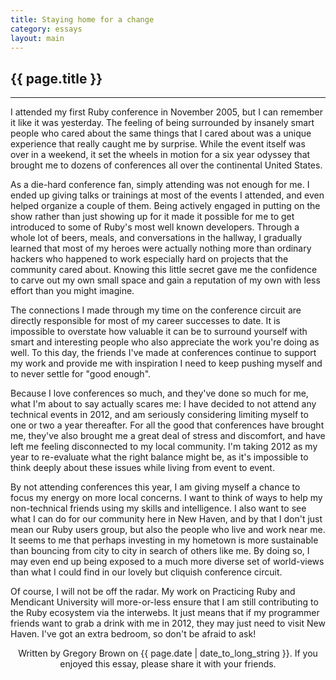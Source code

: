 ```yaml
---
title: Staying home for a change 
category: essays
layout: main
---
```


## {{ page.title }}

<hr>

I attended my first Ruby conference in November 2005, but I can remember it like it was yesterday. The feeling of being surrounded by insanely smart people who cared about the same things that I cared about was a unique experience that really caught me by surprise. While the event itself was over in a weekend, it set the wheels in motion for a six year odyssey that brought me to dozens of conferences all over the continental United States.

As a die-hard conference fan, simply attending was not enough for me. I ended up giving talks or trainings at most of the events I attended, and even helped organize a couple of them. Being actively engaged in putting on the show rather than just showing up for it made it possible for me to get introduced to some of Ruby's most well known developers. Through a whole lot of beers, meals, and conversations in the hallway, I gradually learned that most of my heroes were actually nothing more than ordinary hackers who happened to work especially hard on projects that the community cared about. Knowing this little secret gave me the confidence to carve out my own small space and gain a reputation of my own with less effort than you might imagine.

The connections I made through my time on the conference circuit are directly responsible for most of my career successes to date. It is impossible to overstate how valuable it can be to surround yourself with smart and interesting people who also appreciate the work you're doing as well. To this day, the friends I've made at conferences continue to support my work and provide me with inspiration I need to keep pushing myself and to never settle for "good enough".

Because I love conferences so much, and they've done so much for me, what I'm about to say actually scares me: I have decided to not attend any technical events in 2012, and am seriously considering limiting myself to one or two a year thereafter. For all the good that conferences have brought me, they've also brought me a great deal of stress and discomfort, and have left me feeling disconnected to my local community. I'm taking 2012 as my year to re-evaluate what the right balance might be, as it's impossible to think deeply about these issues while living from event to event.

By not attending conferences this year, I am giving myself a chance to focus my energy on more local concerns. I want to think of ways to help my non-technical friends using my skills and intelligence. I also want to see what I can do for our community here in New Haven, and by that I don't just mean our Ruby users group, but also the people who live and work near me. It seems to me that perhaps investing in my hometown is more sustainable than bouncing from city to city in search of others like me. By doing so, I may even end up being exposed to a much more diverse set of world-views than what I could find in our lovely but cliquish conference circuit.

Of course, I will not be off the radar. My work on Practicing Ruby and Mendicant University will more-or-less ensure that I am still contributing to the Ruby ecosystem via the interwebs. It just means that if my programmer friends want to grab a drink with me in 2012, they may just need to visit New Haven. I've got an extra bedroom, so don't be afraid to ask!

<p style="text-align: center; font-size: 1.0em">Written by Gregory Brown on {{ page.date | date_to_long_string }}. If you enjoyed this essay, please share it with your friends.</p>
